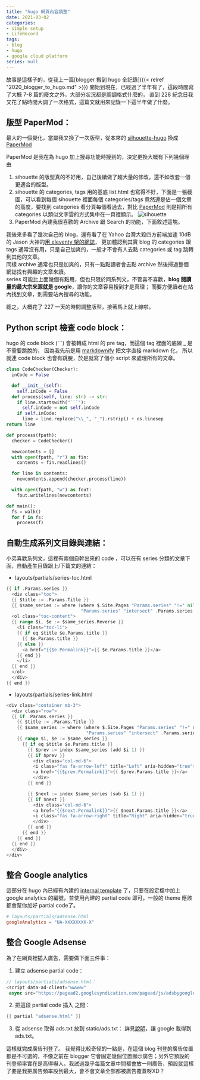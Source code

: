 ```yaml
---
title: "hugo 網頁內容調整"
date: 2021-03-02
categories:
- simple setup
- LifeRecord
tags:
- blog
- hugo
- google cloud platform
series: null
---
```


故事是這樣子的，從我上一篇[blogger 搬到 hugo 全記錄]({{< relref "2020_blogger_to_hugo.md" >}})
開始到現在，已經過了半年有了，這段時間寫了大概 7-8 篇的廢文之外，大部分狀況都是調調格式什麼的，
直到 228 紀念日我又花了點時間大調了一次格式，這篇文就用來記錄一下這半年做了什麼。
<!--more-->

## 版型 PaperMod：

最大的一個變化，當屬我又換了一次版型，從本來的 [silhouette-hugo](https://themes.gohugo.io/silhouette-hugo/) 換成
[PaperMod](https://themes.gohugo.io/hugo-papermod/)

PaperMod 是我在為 hugo 加上搜尋功能時搜到的，決定更換大概有下列幾個理由
1. sihouette 的版型真的不好用，自己後續做了超大量的修改，還不如改套一個更適合的版型。
2. sihouette 的 categories, tags 用的基底 list.html 也寫得不好，下面是一張截圖，可以看到每個 sihouette 裡面每個 categories/tags 竟然還是佔一個文章的高度，要找到 categories 看分頁每個看過去，對比 [PaperMod](https://yodalee.me/categories/) 則是把所有 categories 以類似文字雲的方式集中在一頁裡顯示。
![sihouette](/images/blog/sihouette.png)
3. PaperMod 內建我很喜歡的 Archive 跟 Search 的功能，下面敘述這塊。

我後來多看了幾次自己的 blog，還有看了在 Yahoo 台灣大殺四方前端加速 10dB 的 Jason 大神的[用 eleventy 架的網誌](https://jason-memo.dev/)，
更加體認到其實 blog 的 categories 跟 tags 通常沒有用，只是自己加爽的，一般才不會有人去點 categories 或 tag 跳轉到其他的文章。  
同樣 archive 通常也只是加爽的，只有一點點讀者會去點 archive 然後掃過整個網誌找有興趣的文章來讀。  
series 可能比上面幾個有點用，但也只限於同系列文，不管喜不喜歡，**blog 閱讀量的最大宗來源就是 google**，讓你的文章容易搜到才是真理；
而要方便讀者在站內找到文章，則需要站內搜尋的功能。

總之，大概花了 227 一天的時間調整版型，接著馬上就上線啦。

## Python script 檢查 code block：

hugo 的 code block (```) 會被轉成 html 的 pre tag，而這個 tag 裡面的底線 _ 是不需要跳脫的，
因為我先前是用 [markdownify](https://pypi.org/project/markdownify/) 把文字直接 markdown 化，
所以就連 code block 也會有跳脫，於是就寫了個小 script 來處理所有的文章。
```python
class CodeChecker(Checker):
  inCode = False

  def __init__(self):
    self.inCode = False
  def process(self, line: str) -> str:
    if line.startswith("```"):
      self.inCode = not self.inCode
    if self.inCode:
      line = line.replace("\\_", "_").rstrip() + os.linesep
return line

def process(fpath):
  checker = CodeChecker()

  newcontents = []
  with open(fpath, "r") as fin:
    contents = fin.readlines()

  for line in contents:
    newcontents.append(checker.process(line))

  with open(fpath, "w") as fout:
    fout.writelines(newcontents)

def main():
  fs = walk()
  for f in fs:
    process(f)
```

## 自動生成系列文目錄與連結：
小弟喜歡系列文，這裡有兩個自幹出來的 code ，可以在有 series 分類的文章下面，自動產生目錄跟上/下篇文的連結：

* layouts/partials/series-toc.html
```go html template
{{ if .Params.series }}
  <div class="toc">
  {{ $title := .Params.Title }}
  {{ $same_series := where (where $.Site.Pages "Params.series" "!=" nil) 
                            "Params.series" "intersect" .Params.series }}
  <ol class="toc-content">
  {{ range $i, $e := $same_series.Reverse }}
    <li class="toc-li">
    {{ if eq $title $e.Params.title }}
      {{ $e.Params.title }}
    {{ else }}
      <a href="{{$e.Permalink}}">{{ $e.Params.title }}</a>
    {{ end }}
    </li>
  {{ end }}
  </ol>
  </div>
{{ end }}
```

* layouts/partials/series-link.html
```go html template
<div class="container mb-3">
  <div class="row">
  {{ if .Params.series }}
    {{ $title := .Params.Title }}
    {{ $same_series := where (where $.Site.Pages "Params.series" "!=" nil)
                              "Params.series" "intersect" .Params.series }}
    {{ range $i, $e := $same_series }}
      {{ if eq $title $e.Params.title }}
        {{ $prev := index $same_series (add $i 1) }}
        {{ if $prev }}
          <div class="col-md-6">
          <i class="fas fa-arrow-left" title="Left" aria-hidden="true"></i>&nbsp;
          <a href="{{$prev.Permalink}}">{{ $prev.Params.title }}</a>
          </div>
        {{ end }}

        {{ $next := index $same_series (sub $i 1) }}
        {{ if $next }}
          <div class="col-md-6">
          <a href="{{$next.Permalink}}">{{ $next.Params.title }}</a>
          <i class="fas fa-arrow-right" title="Right" aria-hidden="true"></i>&nbsp;
          </div>
        {{ end }}
      {{ end }}
    {{ end }}
  {{ end }}
  </div>
</div>
```

## 整合 Google analytics

這部分在 hugo 內已經有內建的 [internal template](https://gohugo.io/templates/internal/#google-analytics) 了，只要在設定檔中加上 google analytics 的編號，並使用內建的 partial code 即可，一般的 theme 應該都會幫你加好 partial code了。
```toml
# layouts/partials/adsense.html
googleAnalytics = "UA-XXXXXXXX-X"
```

## 整合 Google Adsense
為了在網頁裡插入廣告，需要做下面三件事：
1. 建立 adsense partial code：
```javascript
// layouts/partials/adsense.html：
<script data-ad-client="wwwww"  
 async src="https://pagead2.googlesyndication.com/pagead/js/adsbygoogle.js"></script>
```
2. 把這段 partial code 插入 <head></head> 之間：
```go html template
{{ partial "adsense.html" }}
```
3. 從 adsense 取得 ads.txt 放到 static/ads.txt：
詳見[說明](https://support.google.com/adsense/answer/7532444?hl=zh-Hant)，讓 google 載得到 ads.txt。

這樣就完成廣告刊登了。
我覺得比較奇怪的一點是，在這個 blog 刊登的廣告位置都是不可選的，不像之前在 blogger 它會固定幾個位置顯示廣告；另外它預設的刊登頻率實在是高得嚇人，我試過幾乎每篇文章中間都會放一則廣告，預設就這樣了要是我把廣告頻率設到最大，會不會文章全部都被廣告覆蓋呀XD？

